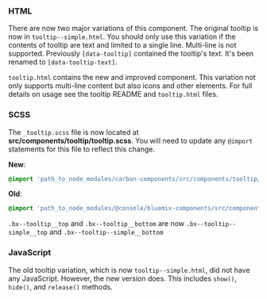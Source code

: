### HTML

There are now two major variations of this component. The original tooltip is now in `tooltip--simple.html`. You should only use this variation if the contents of tooltip are text and limited to a single line. Multi-line is not supported. Previously `[data-tooltip]` contained the tooltip's text. It's been renamed to `[data-tooltip-text]`.

`tooltip.html` contains the new and improved component. This variation not only supports multi-line content but also icons and other elements. For full details on usage see the tooltip README and `tooltip.html` files.

### SCSS

The `_tooltip.scss` file is now located at __src/components/tooltip/tooltip.scss__. You will need to update any `@import` statements for this file to reflect this change.

**New**: 
```scss
@import 'path_to_node_modules/carbon-components/src/components/tooltip/tooltip';
```

**Old**: 
```scss
@import 'path_to_node_modules/@console/bluemix-components/src/components/tooltip/tooltip;
```

`.bx--tooltip__top` and `.bx--tooltip__bottom` are now `.bx--tooltip--simple__top` and `.bx--tooltip--simple__bottom`

### JavaScript

The old tooltip variation, which is now `tooltip--simple.html`, did not have any JavaScript. However, the new version does. This includes `show()`, `hide()`, and `release()` methods.
